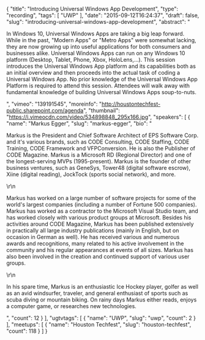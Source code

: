 {
  "title": "Introducing Universal Windows App Development",
  "type": "recording",
  "tags": [
    "UWP"
  ],
  "date": "2015-09-12T16:24:37",
  "draft": false,
  "slug": "introducing-universal-windows-app-development",
  "abstract": "<p>In Windows 10, Universal Windows Apps are taking a big leap forward. While in the past, \"Modern Apps\" or \"Metro Apps\" were somewhat lacking, they are now growing up into useful applications for both consumers and businesses alike. Universal Windows Apps can run on any Windows 10 platform (Desktop, Tablet, Phone, Xbox, HoloLens,...). This session introduces the Universal Windows App platform and its capabilities both as an initial overview and then proceeds into the actual task of coding a Universal Windows App. No prior knowledge of the Universal Windows App Platform is required to attend this session. Attendees will walk away with fundamental knowledge of building Universal Windows Apps soup-to-nuts.</p>",
  "vimeo": "139191545",
  "moreinfo": "http://houstontechfest-public.sharepoint.com/agenda",
  "thumbnail": "https://i.vimeocdn.com/video/534898848_295x166.jpg",
  "speakers": [
    {
      "name": "Markus Egger",
      "slug": "markus-egger",
      "bio": "<p>Markus is the President and Chief Software Architect of EPS Software Corp. and it's various brands, such as CODE Consulting, CODE Staffing, CODE Training, CODE Framework and VFPConversion. He is also the Publisher of CODE Magazine. Markus is a Microsoft RD (Regional Director) and one of the longest-serving MVPs (1995-present). Markus is the founder of other business ventures, such as GeneSys, Tower48 (digital software escrow), Xiine (digital reading), JockTock (sports social network), and more.</p>\r\n<p>Markus has worked on a large number of software projects for some of the world's largest companies (including a number of Fortune 500 companies). Markus has worked as a contractor to the Microsoft Visual Studio team, and has worked closely with various product groups at Microsoft. Besides his activities around CODE Magazine, Markus has been published extensively in practically all large industry publications (mainly in English, but on occasion in German as well). He has received various and numerous awards and recognitions, many related to his active involvement in the community and his regular appearances at events of all sizes. Markus has also been involved in the creation and continued support of various user groups.</p>\r\n<p>In his spare time, Markus is an enthusiastic Ice Hockey player, golfer as well as an avid windsurfer, traveler, and general enthusiast of sports such as scuba diving or mountain biking. On rainy days Markus either reads, enjoys a computer game, or researches new technologies.</p>",
      "count": 12
    }
  ],
  "ugtvtags": [
    {
      "name": "UWP",
      "slug": "uwp",
      "count": 2
    }
  ],
  "meetups": [
    {
      "name": "Houston Techfest",
      "slug": "houston-techfest",
      "count": 118
    }
  ]
}